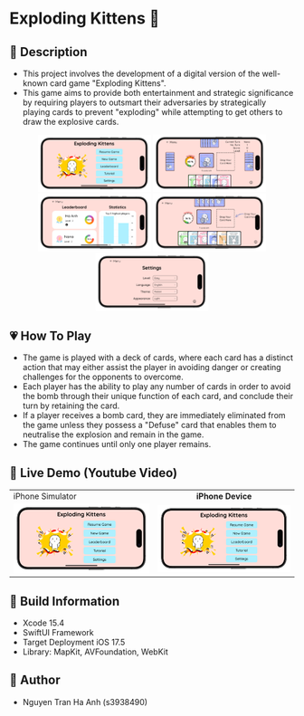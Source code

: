 # Exploding Kittens 🎀

## 💄 Description

- This project involves the development of a digital version of the well-known card game "Exploding Kittens". 
- This game aims to provide both entertainment and strategic significance by requiring players to outsmart their adversaries by strategically playing cards to prevent "exploding" while attempting to get others to draw the explosive cards. 

<p align="center">
  <img src="./Screenshots/menu-view.png" width="200" > 
  <img src="./Screenshots/game-view.png" width="200" > 
  <img src="./Screenshots/leaderboard-view.png" width="200" > 
  <img src="./Screenshots/tutorial-view.png" width="200" >
  <img src="./Screenshots/setting-view.png" width="200" >
</p>

## 💗 How To Play

- The game is played with a deck of cards, where each card has a distinct action that may either assist the player in avoiding danger or creating challenges for the opponents to overcome. 
- Each player has the ability to play any number of cards in order to avoid the bomb through their unique function of each card, and conclude their turn by retaining the card. 
- If a player receives a bomb card, they are immediately eliminated from the game unless they possess a "Defuse" card that enables them to neutralise the explosion and remain in the game. 
- The game continues until only one player remains. 

## 💖 Live Demo (Youtube Video)

<table>
  <tr>
     <td ="text-align: center; font-weight: bold;">iPhone Simulator</td>
     <td style="text-align: center; font-weight: bold;">iPhone Device</td>
  </tr>
  <tr>
    <td><a href="https://youtu.be/IUqZgQhey24">
    <img src="./Screenshots/menu-view.png" width="360" alt="Watch the video">
</a></td>
        <td><a href="https://youtu.be/hsLKNOv8qSw">
    <img src="./Screenshots/menu-view.png" width="360" alt="Watch the video">
</a></td>
   </tr>

 </table>

## 🔧 Build Information
- Xcode 15.4
- SwiftUI Framework
- Target Deployment iOS 17.5
- Library: MapKit, AVFoundation, WebKit

## 🌸 Author
- Nguyen Tran Ha Anh (s3938490)
